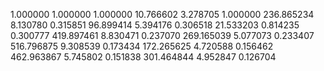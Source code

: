 1.000000	1.000000	1.000000
10.766602	3.278705	1.000000
236.865234	8.130780	0.315851
96.899414	5.394176	0.306518
21.533203	0.814235	0.300777
419.897461	8.830471	0.237070
269.165039	5.077073	0.233407
516.796875	9.308539	0.173434
172.265625	4.720588	0.156462
462.963867	5.745802	0.151838
301.464844	4.952847	0.126704
